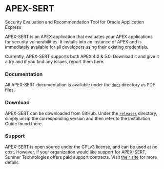 # APEX-SERT
Security Evaluation and Recommendation Tool for Oracle Application Express

APEX-SERT is an APEX application that evaluates your APEX applications for security vulnerabilities.  It installs into an instance of APEX and is immediately available for all developers using their existing credentials.

Currently, APEX-SERT supports both APEX 4.2 & 5.0.  Download it and give it a try and if you find any issues, report them here.  

### Documentation
All APEX-SERT documentation is available under the [`docs`](/docs) directory as PDF files.

### Download
APEX-SERT can be downloaded from GitHub. Under the [`releases`](/releases) directory, simply unzip the corresponding version and then refer to the Installation Guide found there.

### Support
APEX-SERT is open source under the GPLv3 license, and can be used at no cost.  However, if your organization would like support for APEX-SERT, Sumner Technologies offers paid support contracts.  Visit <a href="http://www.sumnertech.com/apex-sert">their site</a> for more details.
